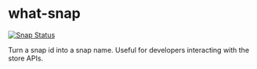 # what-snap

[![Snap Status](https://build.snapcraft.io/badge/thomir/what-snap.svg)](https://build.snapcraft.io/user/thomir/what-snap)

Turn a snap id into a snap name. Useful for developers interacting with the store APIs.
